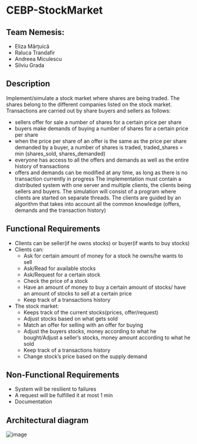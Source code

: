 # CEBP-StockMarket

## Team Nemesis:

-	Eliza Mărțuică 
-	Raluca Trandafir
-	Andreea Miculescu
-	Silviu Grada

## Description

Implement/simulate a stock market where shares are being traded. The shares belong to the different companies listed on the stock market. Transactions are carried out by share buyers and sellers as follows:

-	sellers offer for sale a number of shares for a certain price per share
- buyers make demands of buying a number of shares for a certain price per share
-	when the price per share of an offer is the same as the price per share demanded by a buyer, a number of shares is traded, traded_shares = min (shares_sold, shares_demanded)
-	everyone has access to all the offers and demands as well as the entire history of transactions
-	offers and demands can be modified at any time, as long as there is no transaction currently in progress The implementation must contain a distributed system with one server and multiple clients, the clients being sellers and buyers. The simulation will consist of a program where clients are started on separate threads. The clients are guided by an algorithm that takes into account all the common knowledge (offers, demands and the transaction history)

## Functional Requirements

-	Clients can be seller(if he owns stocks) or buyer(if wants to buy stocks)
-	Clients can:
    -	Ask for certain amount of money for a stock he owns/he wants to sell
    -	Ask/Read for available stocks
    -	Ask/Request for a certain stock
    -	Check the price of a stock 
    -	Have an amount of money to buy a certain amount of stocks/ have an amount of stocks to sell at a certain price
    -	Keep track of a transactions history
-	The stock market:
    -	Keeps track of the current stocks(prices, offer/request)
    -	Adjust stocks based on what gets sold
    -	Match an offer for selling with an offer for buying
    -	Adjust the buyers stocks, money according to what he bought/Adjust a seller’s stocks, money amount according to what he sold
    -	Keep track of a transactions history
    -	Change stock’s price based on the supply demand

## Non-Functional Requirements

-	System will be resilient to failures
-	A request will be fulfilled it at most 1 min
-	Documentation   

## Architectural diagram

![image](https://user-images.githubusercontent.com/73436228/197861847-53f41c24-599e-4588-9974-33db1646c493.png)


